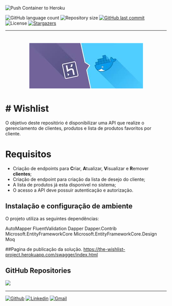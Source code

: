 


<p align="center">
    
  ![Push Container to Heroku](https://github.com/eduardoao/the-wishlist-project/workflows/Push%20Container%20to%20Heroku/badge.svg)
  
  <img alt="GitHub language count" src="https://img.shields.io/github/languages/count/tgmarinho/nlw1?color=%2304D361">

  <img alt="Repository size" src="https://img.shields.io/github/repo-size/eduardoao/sampleherokucontainer">
  	  
  
  <a href="https://github.com/eduardoao/sampleherokucontainer/commits/master">
    <img alt="GitHub last commit" src="https://img.shields.io/github/last-commit/eduardoao/sampleherokucontainer">
  </a>

  <img alt="License" src="https://img.shields.io/badge/license-MIT-brightgreen">
   <a href="https://github.com/eduardoao/sampleherokucontainer/stargazers">
    <img alt="Stargazers" src="https://img.shields.io/github/stars/eduardoao/sampleherokucontainer?style=social">
  </a>
</p>

<hr>

<h1 align="center">
    <img alt="SampleHeroContainer" title="#SampleHeroContainer" src="./img/herokudocker1.jpg" />
</h1>


# # Wishlist

O objetivo deste repositório é disponibilizar uma API que realize o gerenciamento de clientes, produtos e lista de produtos favoritos por cliente. 


# Requisitos

 - Criação de endpoints para **C**riar, **A**tualizar, **V**isualizar e **R**emover **clientes**;
 - Criação de endpoint para criação da lista de desejo do cliente;
 - A lista de produtos já esta disponivel no sistema;
 - O acesso a API deve possuir autenticação e autorização.





## Instalação e configuração de ambiente
O projeto utiliza as seguintes dependências: 

AutoMapper
FluentValidation
Dapper
Dapper.Contrib
Microsoft.EntityFrameworkCore
Microsoft.EntityFrameworkCore.Design
Moq

##Pagina de publicação da solução. 
https://the-wishlist-project.herokuapp.com/swagger/index.html


## GitHub Repositories
<img  src="https://github-readme-stats.vercel.app/api?username=eduardoao&show_icons=true&theme=tokyonight&icon_color=6392DF&hide=prs">

<hr>

[![Github](https://img.shields.io/badge/-Github-000?style=flat&logo=Github&logoColor=white)](https://github.com/eduardoao)
[![Linkedin](https://img.shields.io/badge/-LinkedIn-blue?style=flat&logo=Linkedin&logoColor=white)](https://www.linkedin.com/in/eduardo-alcantara-de-oliveira-mcp-mcts-mcdba-58454712/)
[![Gmail](https://img.shields.io/badge/-Gmail-c14438?style=flat&logo=Gmail&logoColor=white)](mailto:eoalcantara@gmail.com)

